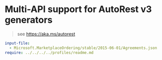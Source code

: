 # Multi-API support for AutoRest v3 generators

> see https://aka.ms/autorest

``` yaml $(enable-multi-api)
input-file:
  - Microsoft.MarketplaceOrdering/stable/2015-06-01/Agreements.json
require: ../../../../profiles/readme.md
```
